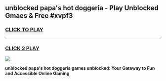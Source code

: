 
## unblocked papa's hot doggeria - Play Unblocked Gmaes & Free #xvpf3
<h3>
<a href="https://news.freeplayer.one?title=unblocked_papa's_hot_doggeria&ref=03M">CLICK TO PLAY</a></h3>
<hr>

<h3>
<a href="https://news.freeplayer.one?title=unblocked_papa's_hot_doggeria&ref=03M">CLICK 2 PLAY</a>
  
</h3>

<a href="https://news.freeplayer.one?title=unblocked_papa's_hot_doggeria&ref=03M"><img src="https://clearcache.store/games.png"></a>


**unblocked papa's hot doggeria games unblocked: Your Gateway to Fun and Accessible Online Gaming**

